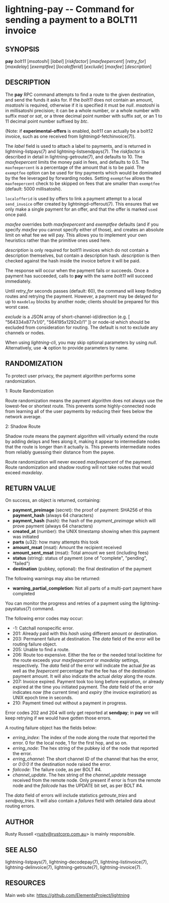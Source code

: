 lightning-pay -- Command for sending a payment to a BOLT11 invoice
==================================================================

SYNOPSIS
--------

**pay** *bolt11* [*msatoshi*] [*label*] [*riskfactor*]
[*maxfeepercent*] [*retry_for*] [*maxdelay*] [*exemptfee*]
[*localofferid*] [*exclude*] [*maxfee*] [*description*]

DESCRIPTION
-----------

The **pay** RPC command attempts to find a route to the given
destination, and send the funds it asks for. If the *bolt11* does not
contain an amount, *msatoshi* is required, otherwise if it is specified
it must be *null*. *msatoshi* is in millisatoshi precision; it can be a
whole number, or a whole number with suffix *msat* or *sat*, or a three
decimal point number with suffix *sat*, or an 1 to 11 decimal point
number suffixed by *btc*.

(Note: if **experimental-offers** is enabled, *bolt11* can actually be
a bolt12 invoice, such as one received from lightningd-fetchinvoice(7)).

The *label* field is used to attach a label to payments, and is returned
in lightning-listpays(7) and lightning-listsendpays(7). The *riskfactor*
is described in detail in lightning-getroute(7), and defaults to 10. The
*maxfeepercent* limits the money paid in fees, and defaults to 0.5. The
`maxfeepercent` is a percentage of the amount that is to be paid. The `exemptfee`
option can be used for tiny payments which would be dominated by the fee
leveraged by forwarding nodes. Setting `exemptfee` allows the
`maxfeepercent` check to be skipped on fees that are smaller than
`exemptfee` (default: 5000 millisatoshi).

`localofferid` is used by offers to link a payment attempt to a local
`send_invoice` offer created by lightningd-offerout(7).  This ensures
that we only make a single payment for an offer, and that the offer is
marked `used` once paid.

*maxfee* overrides both *maxfeepercent* and *exemptfee* defaults (and
if you specify *maxfee* you cannot specify either of those), and
creates an absolute limit on what fee we will pay.  This allows you to
implement your own heuristics rather than the primitive ones used
here.

*description* is only required for bolt11 invoices which do not
contain a description themselves, but contain a description hash.
*description* is then checked against the hash inside the invoice
before it will be paid.

The response will occur when the payment fails or succeeds. Once a
payment has succeeded, calls to **pay** with the same *bolt11* will
succeed immediately.

Until *retry\_for* seconds passes (default: 60), the command will keep
finding routes and retrying the payment. However, a payment may be
delayed for up to `maxdelay` blocks by another node; clients should be
prepared for this worst case.

*exclude* is a JSON array of short-channel-id/direction (e.g. [
"564334x877x1/0", "564195x1292x0/1" ]) or node-id which should be excluded
from consideration for routing. The default is not to exclude any channels
or nodes.

When using *lightning-cli*, you may skip optional parameters by using
*null*. Alternatively, use **-k** option to provide parameters by name.

RANDOMIZATION
-------------

To protect user privacy, the payment algorithm performs some
randomization.

1: Route Randomization

Route randomization means the payment algorithm does not always use the
lowest-fee or shortest route. This prevents some highly-connected node
from learning all of the user payments by reducing their fees below the
network average.

2: Shadow Route

Shadow route means the payment algorithm will virtually extend the route
by adding delays and fees along it, making it appear to intermediate nodes
that the route is longer than it actually is. This prevents intermediate
nodes from reliably guessing their distance from the payee.

Route randomization will never exceed *maxfeepercent* of the payment.
Route randomization and shadow routing will not take routes that would
exceed *maxdelay*.

RETURN VALUE
------------

[comment]: # (GENERATE-FROM-SCHEMA-START)
On success, an object is returned, containing:

- **payment_preimage** (secret): the proof of payment: SHA256 of this **payment_hash** (always 64 characters)
- **payment_hash** (hash): the hash of the *payment_preimage* which will prove payment (always 64 characters)
- **created_at** (number): the UNIX timestamp showing when this payment was initiated
- **parts** (u32): how many attempts this took
- **amount_msat** (msat): Amount the recipient received
- **amount_sent_msat** (msat): Total amount we sent (including fees)
- **status** (string): status of payment (one of "complete", "pending", "failed")
- **destination** (pubkey, optional): the final destination of the payment

The following warnings may also be returned:

- **warning_partial_completion**: Not all parts of a multi-part payment have completed

[comment]: # (GENERATE-FROM-SCHEMA-END)

You can monitor the progress and retries of a payment using the
lightning-paystatus(7) command.

The following error codes may occur:
- -1: Catchall nonspecific error.
- 201: Already paid with this *hash* using different amount or
destination.
- 203: Permanent failure at destination. The *data* field of the error
will be routing failure object.
- 205: Unable to find a route.
- 206: Route too expensive. Either the fee or the needed total
locktime for the route exceeds your *maxfeepercent* or *maxdelay*
settings, respectively. The *data* field of the error will indicate
the actual *fee* as well as the *feepercent* percentage that the fee
has of the destination payment amount. It will also indicate the
actual *delay* along the route.
- 207: Invoice expired. Payment took too long before expiration, or
already expired at the time you initiated payment. The *data* field
of the error indicates *now* (the current time) and *expiry* (the
invoice expiration) as UNIX epoch time in seconds.
- 210: Payment timed out without a payment in progress.

Error codes 202 and 204 will only get reported at **sendpay**; in
**pay** we will keep retrying if we would have gotten those errors.

A routing failure object has the fields below:
- *erring\_index*: The index of the node along the route that reported
the error. 0 for the local node, 1 for the first hop, and so on.
- *erring\_node*: The hex string of the pubkey id of the node that
reported the error.
- *erring\_channel*: The short channel ID of the channel that has the
error, or *0:0:0* if the destination node raised the error.
- *failcode*: The failure code, as per BOLT \#4.
- *channel\_update*. The hex string of the *channel\_update* message
received from the remote node. Only present if error is from the
remote node and the *failcode* has the UPDATE bit set, as per BOLT \#4.

The *data* field of errors will include statistics *getroute\_tries* and
*sendpay\_tries*. It will also contain a *failures* field with detailed
data about routing errors.

AUTHOR
------

Rusty Russell <<rusty@rustcorp.com.au>> is mainly responsible.

SEE ALSO
--------

lightning-listpays(7), lightning-decodepay(7), lightning-listinvoice(7),
lightning-delinvoice(7), lightning-getroute(7), lightning-invoice(7).

RESOURCES
---------

Main web site: <https://github.com/ElementsProject/lightning>

[comment]: # ( SHA256STAMP:aa9dad9f5f97e1ad3a1a79c923dd57a685d7fada1545987f8ca8021ed92aa4eb)
